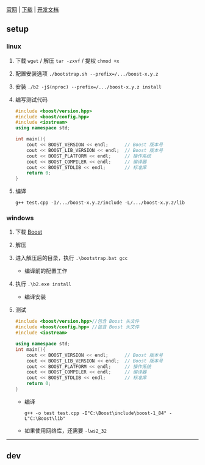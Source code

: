 
[官网](https://www.boost.org/) | [下载](https://www.boost.org/users/download/) | [开发文档](https://www.boost.org/doc/)

## setup

### linux

1. 下载 `wget` / 解压 `tar -zxvf` / 提权 `chmod +x`

2. 配置安装选项 `./bootstrap.sh --prefix=/.../boost-x.y.z`

3. 安装 `./b2 -j$(nproc) --prefix=/.../boost-x.y.z install`

4. 编写测试代码
    ```cpp
    #include <boost/version.hpp>
    #include <boost/config.hpp>
    #include <iostream>
    using namespace std;

    int main(){
        cout << BOOST_VERSION << endl;      // Boost 版本号
        cout << BOOST_LIB_VERSION << endl;  // Boost 版本号
        cout << BOOST_PLATFORM << endl;     // 操作系统
        cout << BOOST_COMPILER << endl;     // 编译器
        cout << BOOST_STDLIB << endl;       // 标准库
        return 0;
    }
    ```
5. 编译
    ```shell
    g++ test.cpp -I/.../boost-x.y.z/include -L/.../boost-x.y.z/lib
    ```

### windows

1. 下载
    [Boost](https://www.boost.org/users/download/)

2. 解压

3. 进入解压后的目录，执行 `.\bootstrap.bat gcc`
    * 编译前的配置工作

4. 执行 `.\b2.exe install`
    * 编译安装

5. 测试
    ```cpp
    #include <boost/version.hpp>//包含 Boost 头文件
    #include <boost/config.hpp> //包含 Boost 头文件
    #include <iostream>

    using namespace std;
    int main(){
        cout << BOOST_VERSION << endl;      // Boost 版本号
        cout << BOOST_LIB_VERSION << endl;  // Boost 版本号
        cout << BOOST_PLATFORM << endl;     // 操作系统
        cout << BOOST_COMPILER << endl;     // 编译器
        cout << BOOST_STDLIB << endl;       // 标准库
        return 0;
    }
    ```
    * 编译
        ```shell
        g++ -o test test.cpp -I"C:\Boost\include\boost-1_84" -L"C:\Boost\lib"
        ```
    * 如果使用网络库，还需要 `-lws2_32`

---

## dev

